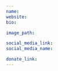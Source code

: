 ```yaml
---
name: 
website: 
bio: 

image_path: 

social_media_link: 
social_media_name: 

donate_link: 
---
```

